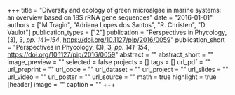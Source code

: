 +++
title = "Diversity and ecology of green microalgae in marine systems: an overview based on 18S rRNA gene sequences"
date = "2016-01-01"
authors = ["M Tragin", "Adriana Lopes dos Santos", "R. Christen", "D. Vaulot"]
publication_types = ["2"]
publication = "Perspectives in Phycology, (3), 3, _pp. 141–154_, https://doi.org/10.1127/pip/2016/0059"
publication_short = "Perspectives in Phycology, (3), 3, _pp. 141–154_, https://doi.org/10.1127/pip/2016/0059"
abstract = ""
abstract_short = ""
image_preview = ""
selected = false
projects = []
tags = []
url_pdf = ""
url_preprint = ""
url_code = ""
url_dataset = ""
url_project = ""
url_slides = ""
url_video = ""
url_poster = ""
url_source = ""
math = true
highlight = true
[header]
image = ""
caption = ""
+++
